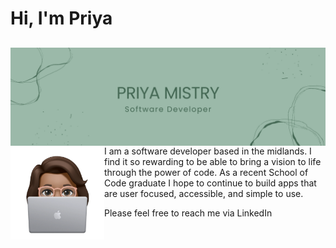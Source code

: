 <!-- markdownlint-disable MD033 -->
<h1 align="left">Hi, I'm Priya</h1>

## <img align="left" src="./img/img.png" width="1000" alt="banner that says Priya Mistry - Software Developer">

## <img align="left" width="150" height="150" src="./img/img_priya.png">

<!-- markdownlint-enable MD033 -->

I am a software developer based in the midlands.
I find it so rewarding to be able to bring a vision to life through the power of code. As a recent School of Code graduate I hope to continue to build apps that are user focused, accessible, and simple to use.

<!-- markdownlint-disable MD033 -->

<p>Please feel free to reach me via LinkedIn  <br/>
<a href="https://www.linkedin.com/in/priya-m/" target="_blank"><img src="./img/linkedin_icon.png" width="20"alt="LinkedIn Logo/></a></p>

<!-- markdownlint-enable MD033 -->
